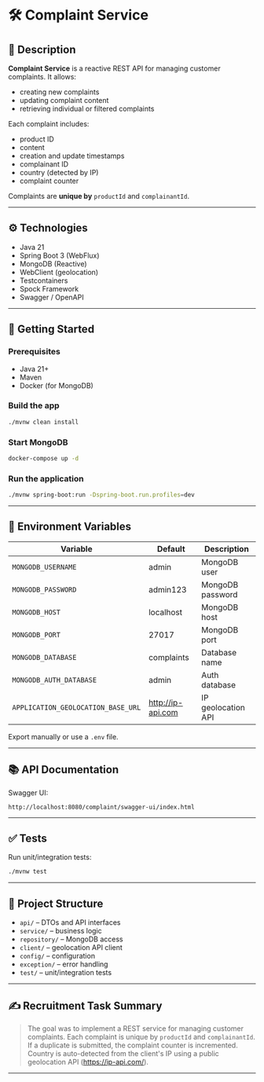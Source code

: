 # 🛠 Complaint Service

## 📌 Description

**Complaint Service** is a reactive REST API for managing customer complaints. It allows:

- creating new complaints
- updating complaint content
- retrieving individual or filtered complaints

Each complaint includes:

- product ID
- content
- creation and update timestamps
- complainant ID
- country (detected by IP)
- complaint counter

Complaints are **unique by** `productId` and `complainantId`.

---

## ⚙️ Technologies

- Java 21
- Spring Boot 3 (WebFlux)
- MongoDB (Reactive)
- WebClient (geolocation)
- Testcontainers
- Spock Framework
- Swagger / OpenAPI

---

## 🚀 Getting Started

### Prerequisites
- Java 21+
- Maven
- Docker (for MongoDB)

### Build the app
```bash
./mvnw clean install
```

### Start MongoDB
```bash
docker-compose up -d
```

### Run the application
```bash
./mvnw spring-boot:run -Dspring-boot.run.profiles=dev
```

---

## 🔧 Environment Variables

| Variable | Default | Description |
|----------|---------|-------------|
| `MONGODB_USERNAME` | admin | MongoDB user |
| `MONGODB_PASSWORD` | admin123 | MongoDB password |
| `MONGODB_HOST` | localhost | MongoDB host |
| `MONGODB_PORT` | 27017 | MongoDB port |
| `MONGODB_DATABASE` | complaints | Database name |
| `MONGODB_AUTH_DATABASE` | admin | Auth database |
| `APPLICATION_GEOLOCATION_BASE_URL` | http://ip-api.com | IP geolocation API |

Export manually or use a `.env` file.

---

## 📚 API Documentation

Swagger UI:
```
http://localhost:8080/complaint/swagger-ui/index.html
```

---

## ✅ Tests

Run unit/integration tests:
```bash
./mvnw test
```

---

## 📁 Project Structure

- `api/` – DTOs and API interfaces
- `service/` – business logic
- `repository/` – MongoDB access
- `client/` – geolocation API client
- `config/` – configuration
- `exception/` – error handling
- `test/` – unit/integration tests

---

## ✍️ Recruitment Task Summary

> The goal was to implement a REST service for managing customer complaints. Each complaint is unique by `productId` and `complainantId`. If a duplicate is submitted, the complaint counter is incremented. Country is auto-detected from the client's IP using a public geolocation API (https://ip-api.com/).

---
